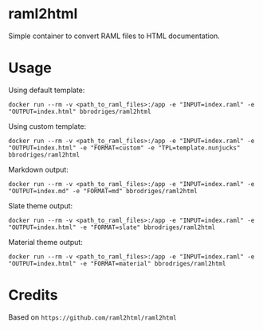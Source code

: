 # raml2html

Simple container to convert RAML files to HTML documentation.

# Usage

Using default template:

```
docker run --rm -v <path_to_raml_files>:/app -e "INPUT=index.raml" -e "OUTPUT=index.html" bbrodriges/raml2html
```

Using custom template:

```
docker run --rm -v <path_to_raml_files>:/app -e "INPUT=index.raml" -e "OUTPUT=index.html" -e "FORMAT=custom" -e "TPL=template.nunjucks" bbrodriges/raml2html
```

Markdown output:

```
docker run --rm -v <path_to_raml_files>:/app -e "INPUT=index.raml" -e "OUTPUT=index.md" -e "FORMAT=md" bbrodriges/raml2html
```

Slate theme output:

```
docker run --rm -v <path_to_raml_files>:/app -e "INPUT=index.raml" -e "OUTPUT=index.html" -e "FORMAT=slate" bbrodriges/raml2html
```

Material theme output:

```
docker run --rm -v <path_to_raml_files>:/app -e "INPUT=index.raml" -e "OUTPUT=index.html" -e "FORMAT=material" bbrodriges/raml2html
```

# Credits

Based on `https://github.com/raml2html/raml2html`
